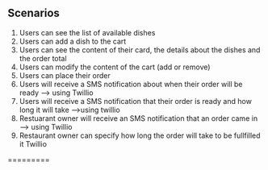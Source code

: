 ## Scenarios

1. Users can see the list of available dishes
2. Users can add a dish to the cart
3. Users can see the content of their card, the details about the dishes and the order total
4. Users can modify the content of the cart (add or remove)
5. Users can place their order
6. Users will receive a SMS notification  about when their order will be ready --> using Twillio
7. Users will receive a SMS notification that their order is ready and how long it will take -->using twillio
8. Restuarant owner will receive an SMS notification that an order came in --> using Twillio
9. Restaurant owner can specify how long the order will take to be fullfilled it Twillio 

=========
